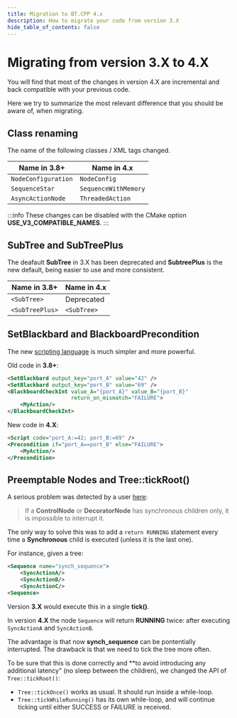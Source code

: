 ```yaml
---
title: Migration to BT.CPP 4.x
description: How to migrate your code from version 3.X
hide_table_of_contents: false
---
```


# Migrating from version 3.X to 4.X

You will find that most of the changes in version 4.X
are incremental and back compatible with your previous code.

Here we try to summarize the most relevant difference 
that you should be aware of, when migrating.

## Class renaming 

The name of the following classes / XML tags changed.

| Name in 3.8+ | Name in 4.x |
|-------------|---------|
| `NodeConfiguration` | `NodeConfig` | 
| `SequenceStar` | `SequenceWithMemory` |
| `AsyncActionNode` | `ThreadedAction` | 

:::info
These changes can be disabled with the CMake option __USE_V3_COMPATIBLE_NAMES__.
:::

## SubTree and SubTreePlus

The deafault **SubTree** in 3.X has been deprecated and
**SubtreePlus** is the new default, being easier to use and 
more consistent.

| Name in 3.8+ | Name in 4.x |
|-------------|---------|
| `<SubTree>` | Deprecated |
| `<SubTreePlus>` | `<SubTree>` |

## SetBlackbard and BlackboardPrecondition

The new [scripting language](docs/tutorial-advanced/scripting)
is much simpler and more powerful.

Old code in **3.8+**:

``` xml
<SetBlackbard output_key="port_A" value="42" />
<SetBlackbard output_key="port_B" value="69" />
<BlackboardCheckInt value_A="{port_A}" value_B="{port_B}" 
                    return_on_mismatch="FAILURE">
    <MyAction/>
</BlackboardCheckInt>
```

New code in **4.X**:

``` xml
<Script code="port_A:=42; port_B:=69" />
<Precondition if="port_A==port_B" else="FAILURE">
    <MyAction/>
</Precondition>
```

## Preemptable Nodes and Tree::tickRoot()

A serious problem was detected by a user 
[here](https://github.com/BehaviorTree/BehaviorTree.CPP/issues/395):

> If a **ControlNode** or **DecoratorNode** has synchronous children only,
it is impossible to interrupt it.

The only way to solve this was to add a `return RUNNING` statement
every time a **Synchronous** child is executed (unless it is the last one).

For instance, given a tree:

```xml
<Sequence name="synch_sequence">
    <SyncActionA/>
    <SyncActionB/>
    <SyncActionC/>
<Sequence>
```
Version **3.X** would execute this in a single **tick()**.

In version **4.X** the node `Sequence` will return **RUNNING**
twice: after executing `SyncActionA` and `SyncActionB`.

The advantage is that now **synch_sequence** can be pontentially interrupted.
The drawback is that we need to tick the tree more often.

To be sure that this is done correctly and **to avoid introducing any additional latency" 
(no sleep between the children), we changed the API of `Tree::tickRoot()`:

- `Tree::tickOnce()` works as usual. It should run inside a while-loop.
- `Tree::tickWhileRunning()` has its own while-loop, and will continue ticking until either 
SUCCESS or FAILURE is received.
